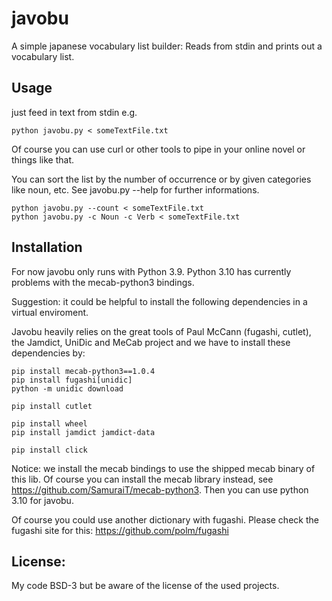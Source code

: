 # javobu

A simple japanese vocabulary list builder:
Reads from stdin and prints out a vocabulary list.

## Usage

just feed in text from stdin e.g.

```
python javobu.py < someTextFile.txt
```

Of course you can use curl or other tools to pipe in your online novel or things like that.

You can sort the list by the number of occurrence or by given categories like noun, etc.
See javobu.py --help for further informations.
```
python javobu.py --count < someTextFile.txt
python javobu.py -c Noun -c Verb < someTextFile.txt
```

## Installation

For now javobu only runs with Python 3.9.
Python 3.10 has currently problems with the mecab-python3 bindings.

Suggestion: it could be helpful to install the following dependencies in a virtual enviroment.

Javobu heavily relies on the great tools of Paul McCann (fugashi, cutlet), the Jamdict, UniDic and MeCab project and we have to install these dependencies by:


```
pip install mecab-python3==1.0.4
pip install fugashi[unidic]
python -m unidic download

pip install cutlet

pip install wheel
pip install jamdict jamdict-data

pip install click
```

Notice: we install the mecab bindings to use the shipped mecab binary of this lib.
Of course you can install the mecab library instead, see https://github.com/SamuraiT/mecab-python3.
Then you can use python 3.10 for javobu.

Of course you could use another dictionary with fugashi.
Please check the fugashi site for this: https://github.com/polm/fugashi


## License:

My code BSD-3 but be aware of the license of the used projects.